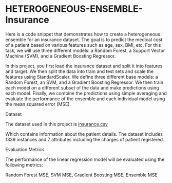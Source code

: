 # HETEROGENEOUS-ENSEMBLE-Insurance
Here is a code snippet that demonstrates how to create a heterogeneous ensemble for an insurance dataset.
The goal is to predict the medical cost of a patient based on various features such as age, sex, BMI, etc. For this task, we will use three different models: a Random Forest, a Support Vector Machine (SVM), and a Gradient Boosting Regressor.

In this project, you first load the insurance dataset and split it into features and target. We then split the data into train and test sets and scale the features using StandardScaler. We define three different base models: a Random Forest, an SVM, and a Gradient Boosting Regressor. We then train each model on a different subset of the data and make predictions using each model. Finally, we combine the predictions using simple averaging and evaluate the performance of the ensemble and each individual model using the mean squared error (MSE).

Dataset

The dataset used in this project is [insurance.csv](https://github.com/Levi-Lamar/HETEROGENEOUS-ENSEMBLE-Insurance/files/10929050/insurance.csv)


Which contains information about the patient details. The dataset includes 1339 instances and 7 attributes including the charges of patient registered.

Evaluation Metrics

The performance of the linear regression model will be evaluated using the following metrics:

Random Forest MSE, SVM MSE, Gradient Boosting MSE, Ensemble MSE
